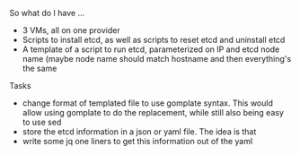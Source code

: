 So what do I have ...

- 3 VMs, all on one provider
- Scripts to install etcd, as well as scripts to reset etcd and uninstall etcd
- A template of a script to run etcd, parameterized on IP and etcd node name (maybe node name should match hostname and then everything's the same


Tasks 
- change format of templated file to use gomplate syntax. This would allow using gomplate to do the replacement, while still also being easy to use sed
- store the etcd information in a json or yaml file. The idea is that 
- write some jq one liners to get this information out of the yaml
